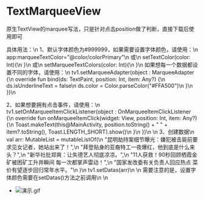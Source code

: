 # TextMarqueeView
原生TextView的marquee写法，只是针对点击position做了判断，直接下载后使用即可

具体用法：\n
 1、默认字体颜色为#999999，如果需要设置字体颜色，请使用：\n
  app:marqueeTextColor="@color/colorPrimary"\n
  或\n
  setTextColor(color: Int){\n
  }\n
  或\n
  setMarqueeTextColors(color: Int){\n
  }\n
  如果想每一个数据都设置不同的字体，请使用：\n
  tv1.setMarqueeAdapter(object : MarqueeAdapter {\n
            override fun bind(ds: TextPaint, position: Int, item: Any?) {\n
                ds.isUnderlineText = false\n
                ds.color = Color.parseColor("#FFA500")\n
            }\n
   })\n

  2、如果想要拥有点击事件，请使用：\n
  tv1.setOnMarqueeItemClickListener(object : OnMarqueeItemClickListener {\n
              override fun onMarqueeItemClick(widget: View, position: Int, item: Any?) {\n
                  Toast.makeText(this@MainActivity, position.toString() + " " + item?.toString(), Toast.LENGTH_SHORT).show()\n
              }\n
  })\n
  \n
  3、创建数据\n
  val arr: MutableList<CharSequence> = mutableListOf(\n
                  "昆明劫持案细节曝光：嫌犯被击毙前要求见女记者，她站出来了！",\n
                  "拜登贴身的亚裔特工一夜爆红，他到底是什么来头？",\n
                  "新华社批郑爽：让失德艺人彻底凉凉。",\n
                  "11人获救！90秒回顾栖霞金矿被困矿工升井瞬间 每一次都掌声雷动！",\n
                  "国家发改委有关负责人回应热点 菜价有望逐步回归常年水平。"\n
   )\n
  tv1.setDatas(arr)\n
  \n
  需要注意的是，设置字体颜色需要在setDatas()方法之前调用\n
  \n
- ![演示.gif](演示.gif)
